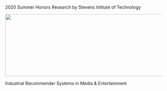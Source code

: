 2020 Summer Honors Research by Stevens Intitute of Technology
<p align = 'center'> <img width="600" img height="200" src = https://github.com/siddh30/Amazon-Sentiment-Analysis/blob/master/logo.png </p>
  
Industrial Recommender Systems in Media & Entertainment
